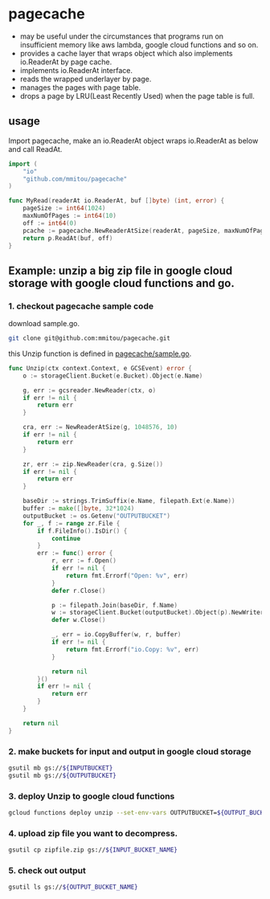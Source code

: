 pagecache
=========

- may be useful under the circumstances that programs run on insufficient memory like aws lambda, google cloud functions and so on.
- provides a cache layer that wraps object which also implements io.ReaderAt by page cache.
- implements io.ReaderAt interface.
- reads the wrapped underlayer by page.
- manages the pages with page table.
- drops a page by LRU(Least Recently Used) when the page table is full.
 
## usage 

Import pagecache, make an io.ReaderAt object wraps io.ReaderAt as below and call ReadAt.

```go
import (
	"io"
	"github.com/mmitou/pagecache"
)

func MyRead(readerAt io.ReaderAt, buf []byte) (int, error) {
	pageSize := int64(1024)
	maxNumOfPages := int64(10)
	off := int64(0)
	pcache := pagecache.NewReaderAtSize(readerAt, pageSize, maxNumOfPages)
	return p.ReadAt(buf, off)
}
```

## Example: unzip a big zip file in google cloud storage with google cloud functions and go.

### 1. checkout pagecache sample code

download sample.go.

```sh
git clone git@github.com:mmitou/pagecache.git
```

this Unzip function is defined in [pagecache/sample.go](https://github.com/mmitou/pagecache/blob/master/sample.go).

```go
func Unzip(ctx context.Context, e GCSEvent) error {
	o := storageClient.Bucket(e.Bucket).Object(e.Name)

	g, err := gcsreader.NewReader(ctx, o)
	if err != nil {
		return err
	}

	cra, err := NewReaderAtSize(g, 1048576, 10)
	if err != nil {
		return err
	}

	zr, err := zip.NewReader(cra, g.Size())
	if err != nil {
		return err
	}

	baseDir := strings.TrimSuffix(e.Name, filepath.Ext(e.Name))
	buffer := make([]byte, 32*1024)
	outputBucket := os.Getenv("OUTPUTBUCKET")
	for _, f := range zr.File {
		if f.FileInfo().IsDir() {
			continue
		}
		err := func() error {
			r, err := f.Open()
			if err != nil {
				return fmt.Errorf("Open: %v", err)
			}
			defer r.Close()

			p := filepath.Join(baseDir, f.Name)
			w := storageClient.Bucket(outputBucket).Object(p).NewWriter(ctx)
			defer w.Close()

			_, err = io.CopyBuffer(w, r, buffer)
			if err != nil {
				return fmt.Errorf("io.Copy: %v", err)
			}

			return nil
		}()
		if err != nil {
			return err
		}
	}

	return nil
}
```

### 2. make buckets for input and output in google cloud storage 

```sh
gsutil mb gs://${INPUTBUCKET}
gsutil mb gs://${OUTPUTBUCKET}
```

### 3. deploy Unzip to google cloud functions

```sh
gcloud functions deploy unzip --set-env-vars OUTPUTBUCKET=${OUTPUT_BUCKET_ NAME}  --runtime go111 --entry-point Unzip --trigger-bucket=${INPUT_BUCKET_NAME} --region ${REGION_NAME} --source .
```

### 4. upload zip file you want to decompress.

```sh
gsutil cp zipfile.zip gs://${INPUT_BUCKET_NAME}
```

### 5. check out output

```sh
gsutil ls gs://${OUTPUT_BUCKET_NAME}
```
